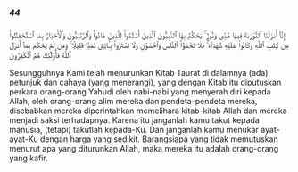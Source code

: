 ##### 44

<span class="ayah">إِنَّآ أَنزَلْنَا ٱلتَّوْرَىٰةَ فِيهَا هُدًۭى وَنُورٌۭ ۚ يَحْكُمُ بِهَا ٱلنَّبِيُّونَ ٱلَّذِينَ أَسْلَمُوا۟ لِلَّذِينَ هَادُوا۟ وَٱلرَّبَّٰنِيُّونَ وَٱلْأَحْبَارُ بِمَا ٱسْتُحْفِظُوا۟ مِن كِتَٰبِ ٱللَّهِ وَكَانُوا۟ عَلَيْهِ شُهَدَآءَ ۚ فَلَا تَخْشَوُا۟ ٱلنَّاسَ وَٱخْشَوْنِ وَلَا تَشْتَرُوا۟ بِـَٔايَٰتِى ثَمَنًۭا قَلِيلًۭا ۚ وَمَن لَّمْ يَحْكُم بِمَآ أَنزَلَ ٱللَّهُ فَأُو۟لَٰٓئِكَ هُمُ ٱلْكَٰفِرُونَ</span>

<span class="ayah_translation">Sesungguhnya Kami telah menurunkan Kitab Taurat di dalamnya (ada) petunjuk dan cahaya (yang menerangi), yang dengan Kitab itu diputuskan perkara orang-orang Yahudi oleh nabi-nabi yang menyerah diri kepada Allah, oleh orang-orang alim mereka dan pendeta-pendeta mereka, disebabkan mereka diperintahkan memelihara kitab-kitab Allah dan mereka menjadi saksi terhadapnya. Karena itu janganlah kamu takut kepada manusia, (tetapi) takutlah kepada-Ku. Dan janganlah kamu menukar ayat-ayat-Ku dengan harga yang sedikit. Barangsiapa yang tidak memutuskan menurut apa yang diturunkan Allah, maka mereka itu adalah orang-orang yang kafir.</span>
